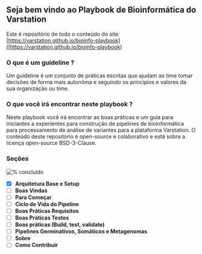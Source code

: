 ## Seja bem vindo ao Playbook de Bioinformática do Varstation

Este é repositório de todo o conteúdo do site: [https://varstation.github.io/bioinfo-playbook]([https://varstation.github.io/bioinfo-playbook)

### O que é um guideline ?

Um guideline é um conjunto de práticas escritas que ajudam ao time tomar decisões de forma mais autonôma e seguindo os príncipios e valores da sua organização ou time.


### O que você irá encontrar neste playbook ?

Neste playbook você irá encontrar as boas práticas e um guia para iniciantes a experientes para construção de pipelines de bioinformática para processamento de análise de variantes para a plataforma Varstation. O conteúdo deste repositório é open-source e colaborativo
e está sobre a licença open-source BSD-3-Clause.



### Seções

![% concluído](https://progress-bar.dev/13/?title=concluido)


- [x] **Arquitetura Base e Setup**
- [ ] **Boas Vindas**
- [ ] **Para Começar**
- [ ] **Ciclo de Vida do Pipeline**
- [ ] **Boas Práticas Requisitos**
- [ ] **Boas Práticas Testes**
- [ ] **Boas práticas (Build, test, validate)**
- [ ] **Pipelines Germinativos, Somáticos e Metagenomas**
- [ ] **Sobre**
- [ ] **Como Contribuir**